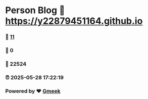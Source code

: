 # Person Blog :link: https://y22879451164.github.io 
### :page_facing_up: [11](https://y22879451164.github.io/tag.html) 
### :speech_balloon: 0 
### :hibiscus: 22524 
### :alarm_clock: 2025-05-28 17:22:19 
### Powered by :heart: [Gmeek](https://github.com/Meekdai/Gmeek)
